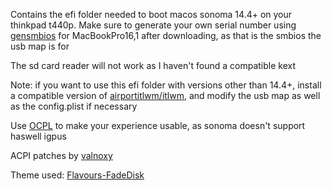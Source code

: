 Contains the efi folder needed to boot macos sonoma 14.4+ on your thinkpad t440p. Make sure to generate your own serial number using [gensmbios](https://github.com/corpnewt/GenSMBIOS) for MacBookPro16,1 after downloading, as that is the smbios the usb map is for

The sd card reader will not work as I haven't found a compatible kext

Note: if you want to use this efi folder with versions other than 14.4+, install a compatible version of [airportitlwm/itlwm](https://github.com/OpenIntelWireless/itlwm), and modify the usb map as well as the config.plist if necessary

Use [OCPL](https://github.com/dortania/OpenCore-Legacy-Patcher) to make your experience usable, as sonoma doesn't support haswell igpus

ACPI patches by [valnoxy](https://github.com/valnoxy)

Theme used: [Flavours-FadeDisk](https://github.com/chris1111/My-Simple-OC-Themes/releases/download/Archive_New-Themes/Flavours-FadeDisk.zip)
